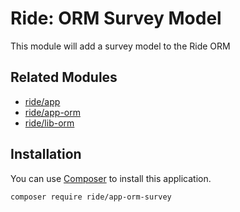 # Ride: ORM Survey Model

This module will add a survey model to the Ride ORM

## Related Modules 

- [ride/app](https://github.com/all-ride/ride-app)
- [ride/app-orm](https://github.com/all-ride/ride-app-orm)
- [ride/lib-orm](https://github.com/all-ride/ride-lib-orm)

## Installation

You can use [Composer](http://getcomposer.org) to install this application.

```
composer require ride/app-orm-survey
```

